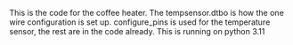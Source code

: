 This is the code for the coffee heater. The tempsensor.dtbo is how the one wire configuration is set up. configure_pins is used for the temperature sensor, the rest are in the code already. This is running on python 3.11 